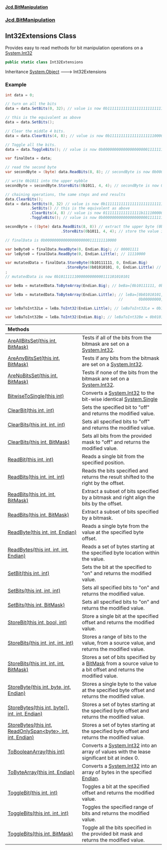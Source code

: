 #### [Jcd.BitManipulation](index.md 'index')
### [Jcd.BitManipulation](Jcd.BitManipulation.md 'Jcd.BitManipulation')

## Int32Extensions Class

Provides easy to read methods for bit manipulation operations on a [System.Int32](https://docs.microsoft.com/en-us/dotnet/api/System.Int32 'System.Int32')

```csharp
public static class Int32Extensions
```

Inheritance [System.Object](https://docs.microsoft.com/en-us/dotnet/api/System.Object 'System.Object') &#129106; Int32Extensions

### Example

```csharp
int data = 0;

// turn on all the bits
data = data.SetBits(0, 32); // value is now 0b11111111111111111111111111111111

// this is the equivalent as above
data = data.SetBits();

// Clear the middle 4 bits.
data = data.ClearBits(4, 8); // value is now 0b11111111111111111111000000001111

// Toggle all the bits.
data = data.ToggleBits(); // value is now 0b00000000000000000000111111110000

var finalData = data;

// read the second byte
var secondByte = (byte) data.ReadBits(8, 8); // secondByte is now 0b00001111

// write 0b1011 into the upper nybble
secondByte = secondByte.StoreBits(0b1011, 4, 4); // secondByte is now 0b10111111

// chaining operations, the same steps and end results
data.ClearBits();
data = data.SetBits(0, 32) // value is now 0b11111111111111111111111111111111
           .SetBits() // this is the equivalent as above
           .ClearBits(4, 8) // value is now 01111111111111111b1111000000001111
           .ToggleBits(); // value is now 0b00000000000000000000111111110000

secondByte = ((byte) data.ReadBits(8, 8)) // extract the upper byte (0b00001111)
                         .StoreBits(0b1011, 4, 4); // store the value in the upper 4 bits, now upperByte is now 0b10111111

// finalData is 0b00000000000000000000111111110000

var beByte0 = finalData.ReadByte(0, Endian.Big); // 00001111
var leByte0 = finalData.ReadByte(0, Endian.Little); // 11110000

var mutatedData = finalData.StoreByte(0b10111111, 0, Endian.Big)
                           .StoreByte(0b01010101, 0, Endian.Little) // lower byte is now 0b01010101
;
// mutatedData is now 0b10111111000000000000111101010101

var beBa = mutatedData.ToByteArray(Endian.Big); // beBa=[0b10111111, 0b00000000, 0b00001111, 0b01010101]

var leBa = mutatedData.ToByteArray(Endian.Little); // leBa=[0b01010101, 0b00001111,
                                                   //       0b00000000, 0b10111111]

var leBaToInt32Le = leBa.ToInt32(Endian.Little); // leBaToInt32Le = 0b10111111000000000000111101010101

var leBaToInt32Be = leBa.ToInt32(Endian.Big); // leBaToInt32Be = 0b01010101000011110000000010111111
```

| Methods | |
| :--- | :--- |
| [AreAllBitsSet(this int, BitMask)](Jcd.BitManipulation.Int32Extensions.AreAllBitsSet(thisint,Jcd.BitManipulation.BitMask).md 'Jcd.BitManipulation.Int32Extensions.AreAllBitsSet(this int, Jcd.BitManipulation.BitMask)') | Tests if all of the bits from the bitmask are set on a [System.Int32](https://docs.microsoft.com/en-us/dotnet/api/System.Int32 'System.Int32'). |
| [AreAnyBitsSet(this int, BitMask)](Jcd.BitManipulation.Int32Extensions.AreAnyBitsSet(thisint,Jcd.BitManipulation.BitMask).md 'Jcd.BitManipulation.Int32Extensions.AreAnyBitsSet(this int, Jcd.BitManipulation.BitMask)') | Tests if any bits from the bitmask are set on a [System.Int32](https://docs.microsoft.com/en-us/dotnet/api/System.Int32 'System.Int32'). |
| [AreNoBitsSet(this int, BitMask)](Jcd.BitManipulation.Int32Extensions.AreNoBitsSet(thisint,Jcd.BitManipulation.BitMask).md 'Jcd.BitManipulation.Int32Extensions.AreNoBitsSet(this int, Jcd.BitManipulation.BitMask)') | Tests if none of the bits from the bitmask are set on a [System.Int32](https://docs.microsoft.com/en-us/dotnet/api/System.Int32 'System.Int32'). |
| [BitwiseToSingle(this int)](Jcd.BitManipulation.Int32Extensions.BitwiseToSingle(thisint).md 'Jcd.BitManipulation.Int32Extensions.BitwiseToSingle(this int)') | Converts a [System.Int32](https://docs.microsoft.com/en-us/dotnet/api/System.Int32 'System.Int32') to the bit-wise identical [System.Single](https://docs.microsoft.com/en-us/dotnet/api/System.Single 'System.Single') |
| [ClearBit(this int, int)](Jcd.BitManipulation.Int32Extensions.ClearBit(thisint,int).md 'Jcd.BitManipulation.Int32Extensions.ClearBit(this int, int)') | Sets the specified bit to "off" and returns the modified value. |
| [ClearBits(this int, int, int)](Jcd.BitManipulation.Int32Extensions.ClearBits(thisint,int,int).md 'Jcd.BitManipulation.Int32Extensions.ClearBits(this int, int, int)') | Sets all specified bits to "off" and returns the modified value. |
| [ClearBits(this int, BitMask)](Jcd.BitManipulation.Int32Extensions.ClearBits(thisint,Jcd.BitManipulation.BitMask).md 'Jcd.BitManipulation.Int32Extensions.ClearBits(this int, Jcd.BitManipulation.BitMask)') | Sets all bits from the provided mask to "off" and returns the modified value. |
| [ReadBit(this int, int)](Jcd.BitManipulation.Int32Extensions.ReadBit(thisint,int).md 'Jcd.BitManipulation.Int32Extensions.ReadBit(this int, int)') | Reads a single bit from the specified position. |
| [ReadBits(this int, int, int)](Jcd.BitManipulation.Int32Extensions.ReadBits(thisint,int,int).md 'Jcd.BitManipulation.Int32Extensions.ReadBits(this int, int, int)') | Reads the bits specified and returns the result shifted to the right by the offset. |
| [ReadBits(this int, int, BitMask)](Jcd.BitManipulation.Int32Extensions.ReadBits(thisint,int,Jcd.BitManipulation.BitMask).md 'Jcd.BitManipulation.Int32Extensions.ReadBits(this int, int, Jcd.BitManipulation.BitMask)') | Extract a subset of bits specified by a bitmask and right align the bits by the offset. |
| [ReadBits(this int, BitMask)](Jcd.BitManipulation.Int32Extensions.ReadBits(thisint,Jcd.BitManipulation.BitMask).md 'Jcd.BitManipulation.Int32Extensions.ReadBits(this int, Jcd.BitManipulation.BitMask)') | Extract a subset of bits specified by a bitmask. |
| [ReadByte(this int, int, Endian)](Jcd.BitManipulation.Int32Extensions.ReadByte(thisint,int,Jcd.BitManipulation.Endian).md 'Jcd.BitManipulation.Int32Extensions.ReadByte(this int, int, Jcd.BitManipulation.Endian)') | Reads a single byte from the value at the specified byte offset. |
| [ReadBytes(this int, int, int, Endian)](Jcd.BitManipulation.Int32Extensions.ReadBytes(thisint,int,int,Jcd.BitManipulation.Endian).md 'Jcd.BitManipulation.Int32Extensions.ReadBytes(this int, int, int, Jcd.BitManipulation.Endian)') | Reads a set of bytes starting at the specified byte location within the value. |
| [SetBit(this int, int)](Jcd.BitManipulation.Int32Extensions.SetBit(thisint,int).md 'Jcd.BitManipulation.Int32Extensions.SetBit(this int, int)') | Sets the bit at the specified to "on" and returns the modified value. |
| [SetBits(this int, int, int)](Jcd.BitManipulation.Int32Extensions.SetBits(thisint,int,int).md 'Jcd.BitManipulation.Int32Extensions.SetBits(this int, int, int)') | Sets all specified bits to "on" and returns the modified value. |
| [SetBits(this int, BitMask)](Jcd.BitManipulation.Int32Extensions.SetBits(thisint,Jcd.BitManipulation.BitMask).md 'Jcd.BitManipulation.Int32Extensions.SetBits(this int, Jcd.BitManipulation.BitMask)') | Sets all specified bits to "on" and returns the modified value. |
| [StoreBit(this int, bool, int)](Jcd.BitManipulation.Int32Extensions.StoreBit(thisint,bool,int).md 'Jcd.BitManipulation.Int32Extensions.StoreBit(this int, bool, int)') | Store a single bit at the specified offset and returns the modified value. |
| [StoreBits(this int, int, int, int)](Jcd.BitManipulation.Int32Extensions.StoreBits(thisint,int,int,int).md 'Jcd.BitManipulation.Int32Extensions.StoreBits(this int, int, int, int)') | Stores a range of bits to the value, from a source value, and returns the modified value. |
| [StoreBits(this int, int, int, BitMask)](Jcd.BitManipulation.Int32Extensions.StoreBits(thisint,int,int,Jcd.BitManipulation.BitMask).md 'Jcd.BitManipulation.Int32Extensions.StoreBits(this int, int, int, Jcd.BitManipulation.BitMask)') | Stores a set of bits specified by a [BitMask](Jcd.BitManipulation.BitMask.md 'Jcd.BitManipulation.BitMask') from a source value to a bit offset and returns the modified value. |
| [StoreByte(this int, byte, int, Endian)](Jcd.BitManipulation.Int32Extensions.StoreByte(thisint,byte,int,Jcd.BitManipulation.Endian).md 'Jcd.BitManipulation.Int32Extensions.StoreByte(this int, byte, int, Jcd.BitManipulation.Endian)') | Stores a single byte to the value at the specified byte offset and returns the modified value. |
| [StoreBytes(this int, byte[], int, int, Endian)](Jcd.BitManipulation.Int32Extensions.StoreBytes(thisint,byte[],int,int,Jcd.BitManipulation.Endian).md 'Jcd.BitManipulation.Int32Extensions.StoreBytes(this int, byte[], int, int, Jcd.BitManipulation.Endian)') | Stores a set of bytes starting at the specified byte offset and returns the modified value. |
| [StoreBytes(this int, ReadOnlySpan&lt;byte&gt;, int, int, Endian)](Jcd.BitManipulation.Int32Extensions.StoreBytes(thisint,System.ReadOnlySpan_byte_,int,int,Jcd.BitManipulation.Endian).md 'Jcd.BitManipulation.Int32Extensions.StoreBytes(this int, System.ReadOnlySpan<byte>, int, int, Jcd.BitManipulation.Endian)') | Stores a set of bytes starting at the specified byte offset and returns the modified value. |
| [ToBooleanArray(this int)](Jcd.BitManipulation.Int32Extensions.ToBooleanArray(thisint).md 'Jcd.BitManipulation.Int32Extensions.ToBooleanArray(this int)') | Converts a [System.Int32](https://docs.microsoft.com/en-us/dotnet/api/System.Int32 'System.Int32') into an array of  values with the lease significant bit at index 0. |
| [ToByteArray(this int, Endian)](Jcd.BitManipulation.Int32Extensions.ToByteArray(thisint,Jcd.BitManipulation.Endian).md 'Jcd.BitManipulation.Int32Extensions.ToByteArray(this int, Jcd.BitManipulation.Endian)') | Converts a [System.Int32](https://docs.microsoft.com/en-us/dotnet/api/System.Int32 'System.Int32') into an array of bytes in the specified [Endian](Jcd.BitManipulation.Endian.md 'Jcd.BitManipulation.Endian'). |
| [ToggleBit(this int, int)](Jcd.BitManipulation.Int32Extensions.ToggleBit(thisint,int).md 'Jcd.BitManipulation.Int32Extensions.ToggleBit(this int, int)') | Toggles a bit at the specified offset and returns the modified value. |
| [ToggleBits(this int, int, int)](Jcd.BitManipulation.Int32Extensions.ToggleBits(thisint,int,int).md 'Jcd.BitManipulation.Int32Extensions.ToggleBits(this int, int, int)') | Toggles the specified range of bits and returns the modified value. |
| [ToggleBits(this int, BitMask)](Jcd.BitManipulation.Int32Extensions.ToggleBits(thisint,Jcd.BitManipulation.BitMask).md 'Jcd.BitManipulation.Int32Extensions.ToggleBits(this int, Jcd.BitManipulation.BitMask)') | Toggle all the bits specified in the provided bit mask and returns the modified value. |
